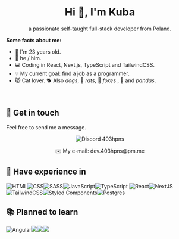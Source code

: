 <h1 align="center">Hi 👋, I'm Kuba</h1>

<p align="center">a passionate self-taught full-stack developer from Poland.</p>


**Some facts about me:**

- 🥸 I'm 23 years old.
- 🙂 he / him.
- 💻 Coding in React, Next.js, TypeScript and TailwindCSS.
- 💡 My current goal: find a job as a programmer.
- 😻 Cat lover. 🐕 Also *dogs*,  🐀 *rats*, 🦊 *foxes* ,  🐼 and *pandas*.

‏‏‎ ‎

## 🤝 Get in touch
Feel free to send me a message.
<p align="center">
<img src="https://img.shields.io/badge/Discord-5865F2?style=for-the-badge&logo=discord&logoColor=white" alt="Discord" /> 403hpns
<!--   <img src="https://dcbadge.vercel.app/api/shield/849795406573469716?compact=true" /> -->

<p align="center">✉️ My e-mail: dev.403hpns@pm.me</p>
</p>


## 🔧 Have experience in

<img src="https://img.shields.io/badge/html5-%23E34F26.svg?style=for-the-badge&logo=html5&logoColor=white" alt="HTML" /><img src="https://img.shields.io/badge/css3-%231572B6.svg?style=for-the-badge&logo=css3&logoColor=white" alt="CSS" /><img src="https://img.shields.io/badge/SASS-hotpink.svg?style=for-the-badge&logo=SASS&logoColor=white" alt="SASS" /><img src="https://img.shields.io/badge/javascript-%23323330.svg?style=for-the-badge&logo=javascript&logoColor=%23F7DF1E" alt="JavaScript" /><img src="https://img.shields.io/badge/typescript-%23007ACC.svg?style=for-the-badge&logo=typescript&logoColor=white" alt="TypeScript" /> <img src="https://img.shields.io/badge/react-%2320232a.svg?style=for-the-badge&logo=react&logoColor=%2361DAFB" alt="React" /><img src="https://img.shields.io/badge/Next-black?style=for-the-badge&logo=next.js&logoColor=white" alt="NextJS" /><img src="https://img.shields.io/badge/tailwindcss-%2338B2AC.svg?style=for-the-badge&logo=tailwind-css&logoColor=white" alt="TailwindCSS" /><img src="https://img.shields.io/badge/styled--components-DB7093?style=for-the-badge&logo=styled-components&logoColor=white" alt="Styled Components" /><img src="https://img.shields.io/badge/chakra-%234ED1C5.svg?style=for-the-badge&logo=chakraui&logoColor=white" alt="" /><img src="https://img.shields.io/badge/mysql-%2300f.svg?style=for-the-badge&logo=mysql&logoColor=white" alt="" /><img src="https://img.shields.io/badge/PostgreSQL-316192?style=for-the-badge&logo=postgresql&logoColor=white" alt="Postgres" /><img src="https://img.shields.io/badge/c%23-%23239120.svg?style=for-the-badge&logo=c-sharp&logoColor=white" alt="" /><img src="https://img.shields.io/badge/.NET-5C2D91?style=for-the-badge&logo=.net&logoColor=white" alt="" /><img src="https://img.shields.io/badge/redux-%23593d88.svg?style=for-the-badge&logo=redux&logoColor=white" alt="" /><img src="https://img.shields.io/badge/axios-671ddf?&style=for-the-badge&logo=axios&logoColor=white" alt="" /><img src="https://img.shields.io/badge/React_Query-FF4154?style=for-the-badge&logo=React_Query&logoColor=white" alt="" /><img src="https://img.shields.io/badge/vite-%23646CFF.svg?style=for-the-badge&logo=vite&logoColor=white" alt="" /><img src="https://img.shields.io/badge/webpack-%238DD6F9.svg?style=for-the-badge&logo=webpack&logoColor=black" alt="" /><img src="https://img.shields.io/badge/lua-%232C2D72.svg?style=for-the-badge&logo=lua&logoColor=white" alt="" /><img src="https://img.shields.io/badge/Prisma-3982CE?style=for-the-badge&logo=Prisma&logoColor=white" alt="" /><img src="https://img.shields.io/badge/docker-%230db7ed.svg?style=for-the-badge&logo=docker&logoColor=white" alt="" /><img src="https://img.shields.io/badge/jira-%230A0FFF.svg?style=for-the-badge&logo=jira&logoColor=white" alt="" /><img src="https://img.shields.io/badge/git-%23F05033.svg?style=for-the-badge&logo=git&logoColor=white" alt="" /><img src="https://img.shields.io/badge/github-%23121011.svg?style=for-the-badge&logo=github&logoColor=white" alt="" /><img src="https://img.shields.io/badge/GitLab-330F63?style=for-the-badge&logo=gitlab&logoColor=white" alt="" />

## 📚 Planned to learn

<img src="https://img.shields.io/badge/Angular-DD0031?style=for-the-badge&logo=angular&logoColor=white" alt="Angular" /><img src="https://img.shields.io/badge/blender-%23F5792A.svg?style=for-the-badge&logo=blender&logoColor=white" /><img src="https://img.shields.io/badge/-Unreal%20Engine-313131?style=for-the-badge&logo=unreal-engine&logoColor=white" /><img src="https://img.shields.io/badge/C%2B%2B-00599C?style=for-the-badge&logo=c%2B%2B&logoColor=white" />


<h2></h2>
<div align="center">
  <img src="https://i.imgur.com/ll2HzoZ.jpg" alt="" />
</div>
